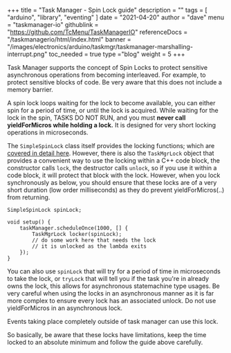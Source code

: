 +++
title = "Task Manager - Spin Lock guide"
description = ""
tags = [ "arduino", "library", "eventing" ]
date = "2021-04-20"
author =  "dave"
menu = "taskmanager-io"
githublink = "https://github.com/TcMenu/TaskManagerIO"
referenceDocs = "/taskmanagerio/html/index.html"
banner = "/images/electronics/arduino/taskmgr/taskmanager-marshalling-interrupt.png"
toc_needed = true
type ="blog"
weight = 5
+++

Task Manager supports the concept of Spin Locks to protect sensitive asynchronous operations  from becoming interleaved. For example, to protect sensitive blocks of code. Be very aware that this does not include a memory barrier.

A spin lock loops waiting for the lock to become available, you can either spin for a period of time, or until the lock is acquired. While waiting for the lock in the spin, TASKS DO NOT RUN, and you must **never call yieldForMicros while holding a lock.** It is designed for very short locking operations in microseconds.

The `SimpleSpinLock` class itself provides the locking functions; which are [covered in detail here](). However, there is also the `TaskMgrLock` object that provides a convenient way to use the locking within a C++ code block, the constructor calls `lock`, the destructor calls `unlock`, so if you use it within a code block, it will protect that block with the lock. However, when you lock synchronously as below, you should ensure that these locks are of a very short duration (low order milliseconds) as they do prevent yieldForMicros(..) from returning.

    SimpleSpinLock spinLock;

    void setup() {
        taskManager.scheduleOnce(1000, [] {
            TaskMgrLock locker(spinLock);
            // do some work here that needs the lock
            // it is unlocked as the lambda exits
        });
    }

You can also use `spinLock` that will try for a period of time in microseconds to take the lock, or `tryLock` that will tell you if the task you're in already owns the lock, this allows for asynchronous statemachine type usages. Be very careful when using the locks in an asynchronous manner as it is far more complex to ensure every lock has an associated unlock. Do not use yieldForMicros in an asynchronous lock.

Events taking place completely outside of task manager can use this lock.

So basically, be aware that these locks have limitations, keep the time locked to an absolute minimum and follow the guide above carefully.